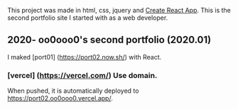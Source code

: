 
This project was made in html, css, jquery and [Create React App](https://github.com/facebook/create-react-app).
This is the second portfolio site I started with as a web developer.

## 2020- oo0ooo0's second portfolio (2020.01)
I maked [port01] (https://port02.now.sh/) with React.

 

### [vercel] (https://vercel.com/) Use domain.
 When pushed, it is automatically deployed to https://port02.oo0ooo0.vercel.app/.
